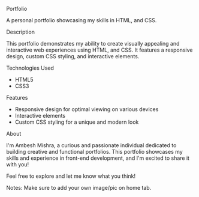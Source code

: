 Portfolio

A personal portfolio showcasing my skills in HTML, and CSS.

Description

This portfolio demonstrates my ability to create visually appealing and interactive web experiences using HTML, and CSS. It features a responsive design, custom CSS styling, and interactive elements.

Technologies Used

- HTML5
- CSS3

Features

- Responsive design for optimal viewing on various devices
- Interactive elements 
- Custom CSS styling for a unique and modern look

About

I'm Ambesh Mishra, a curious and passionate individual dedicated to building creative and functional portfolios. This portfolio showcases my skills and experience in front-end development, and I'm excited to share it with you!

Feel free to explore and let me know what you think!

Notes:
Make sure to add your own image/pic on home tab.
